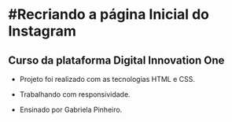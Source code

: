 # #Recriando a página Inicial do Instagram

## Curso da plataforma Digital Innovation One



- Projeto foi realizado com as tecnologias HTML e CSS.

- Trabalhando com responsividade.

- Ensinado por Gabriela Pinheiro. 

  

  

  

  

